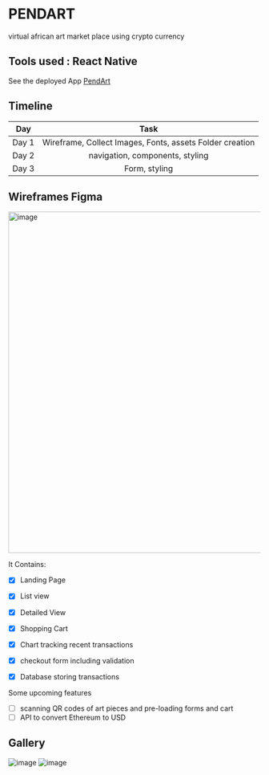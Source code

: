 # PENDART
virtual african art market place using crypto currency

## Tools used : React Native
See the deployed App [PendArt](https://dashnewsmads.herokuapp.com/) 

## Timeline

| Day	                  |                                 Task |
|:---------------------:|:------------------------------------:|
| Day 1 |	Wireframe, Collect Images, Fonts, assets Folder creation |
| Day 2 |	navigation, components, styling |
| Day 3 |	Form, styling |


## Wireframes Figma

<img width="680" alt="image" src="https://user-images.githubusercontent.com/66809588/175626463-db545f02-41eb-4e85-9869-2b3ff04b5c2c.png">



It Contains:

- [x] Landing Page
- [x] List view
- [x] Detailed View 
- [x] Shopping Cart
- [x] Chart tracking recent transactions
- [x] checkout form including validation
- [x] Database storing transactions



Some upcoming features

- [ ] scanning QR codes of art pieces and pre-loading forms and cart
- [ ] API to convert Ethereum to USD

## Gallery

![image](https://user-images.githubusercontent.com/66809588/178771540-af5e6bb5-5e15-4e35-8f22-0bd409bf4c25.png)
![image](https://user-images.githubusercontent.com/66809588/178773471-2f1914e9-127f-45b8-a03c-cba186869510.png)











